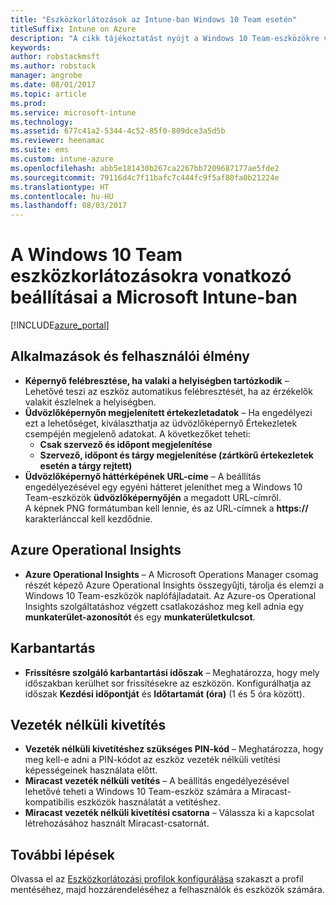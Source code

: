 ```yaml
---
title: "Eszközkorlátozások az Intune-ban Windows 10 Team esetén"
titleSuffix: Intune on Azure
description: "A cikk tájékoztatást nyújt a Windows 10 Team-eszközökre vonatkozó eszközkorlátozásokról."
keywords: 
author: robstackmsft
ms.author: robstack
manager: angrobe
ms.date: 08/01/2017
ms.topic: article
ms.prod: 
ms.service: microsoft-intune
ms.technology: 
ms.assetid: 677c41a2-5344-4c52-85f0-809dce3a5d5b
ms.reviewer: heenamac
ms.suite: ems
ms.custom: intune-azure
ms.openlocfilehash: abb5e181430b267ca2267bb7209687177ae5fde2
ms.sourcegitcommit: 79116d4c7f11bafc7c444fc9f5af80fa0b21224e
ms.translationtype: HT
ms.contentlocale: hu-HU
ms.lasthandoff: 08/03/2017
---
```

# <a name="windows-10-team-device-restriction-settings-in-microsoft-intune"></a>A Windows 10 Team eszközkorlátozásokra vonatkozó beállításai a Microsoft Intune-ban

[!INCLUDE[azure_portal](./includes/azure_portal.md)]


## <a name="apps-and-experience"></a>Alkalmazások és felhasználói élmény

- **Képernyő felébresztése, ha valaki a helyiségben tartózkodik** – Lehetővé teszi az eszköz automatikus felébresztését, ha az érzékelők valakit észlelnek a helyiségben.
- **Üdvözlőképernyőn megjelenített értekezletadatok** – Ha engedélyezi ezt a lehetőséget, kiválaszthatja az üdvözlőképernyő Értekezletek csempéjén megjelenő adatokat. A következőket teheti:
    - **Csak szervező és időpont megjelenítése**
    - **Szervező, időpont és tárgy megjelenítése (zártkörű értekezletek esetén a tárgy rejtett)**
- **Üdvözlőképernyő háttérképének URL-címe** – A beállítás engedélyezésével egy egyéni hátteret jeleníthet meg a Windows 10 Team-eszközök **üdvözlőképernyőjén** a megadott URL-címről.<br>A képnek PNG formátumban kell lennie, és az URL-címnek a **https://** karakterlánccal kell kezdődnie.

## <a name="azure-operational-insights"></a>Azure Operational Insights

- **Azure Operational Insights** – A Microsoft Operations Manager csomag részét képező Azure Operational Insights összegyűjti, tárolja és elemzi a Windows 10 Team-eszközök naplófájladatait.
Az Azure-os Operational Insights szolgáltatáshoz végzett csatlakozáshoz meg kell adnia egy **munkaterület-azonosítót** és egy **munkaterületkulcsot**.

## <a name="maintenance"></a>Karbantartás

- **Frissítésre szolgáló karbantartási időszak** – Meghatározza, hogy mely időszakban kerülhet sor frissítésekre az eszközön. Konfigurálhatja az időszak **Kezdési időpontját** és **Időtartamát (óra)** (1 és 5 óra között).

## <a name="wireless-projection"></a>Vezeték nélküli kivetítés

- **Vezeték nélküli kivetítéshez szükséges PIN-kód** – Meghatározza, hogy meg kell-e adni a PIN-kódot az eszköz vezeték nélküli vetítési képességeinek használata előtt.
- **Miracast vezeték nélküli vetítés** – A beállítás engedélyezésével lehetővé teheti a Windows 10 Team-eszköz számára a Miracast-kompatibilis eszközök használatát a vetítéshez.
- **Miracast vezeték nélküli kivetítési csatorna** – Válassza ki a kapcsolat létrehozásához használt Miracast-csatornát.


## <a name="next-steps"></a>További lépések

Olvassa el az [Eszközkorlátozási profilok konfigurálása](device-restrictions-configure.md) szakaszt a profil mentéséhez, majd hozzárendeléséhez a felhasználók és eszközök számára.
